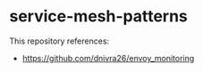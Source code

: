 # service-mesh-patterns

This repository references:

- https://github.com/dnivra26/envoy_monitoring